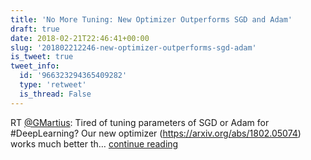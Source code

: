```yaml
---
title: 'No More Tuning: New Optimizer Outperforms SGD and Adam'
draft: true
date: 2018-02-21T22:46:41+00:00
slug: '201802212246-new-optimizer-outperforms-sgd-adam'
is_tweet: true
tweet_info:
  id: '966323294365409282'
  type: 'retweet'
  is_thread: False
---
```




RT [@GMartius](https://x.com/GMartius): Tired of tuning parameters of SGD or Adam for #DeepLearning? Our new optimizer (<https://arxiv.org/abs/1802.05074>) works much better th… [continue reading](https://x.com/sytelus/status/966323294365409282)
